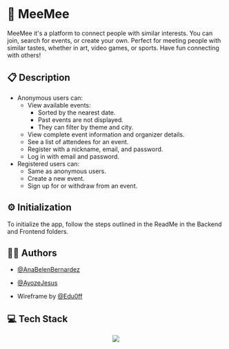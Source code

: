 # 💬 MeeMee

MeeMee it's a platform to connect people with similar interests. You can join, search for events, or create your own. Perfect for meeting people with similar tastes, whether in art, video games, or sports. Have fun connecting with others!

## 📋 Description

- Anonymous users can:
  - View available events:
    - Sorted by the nearest date.
    - Past events are not displayed.
    - They can filter by theme and city.
  - View complete event information and organizer details.
  - See a list of attendees for an event.
  - Register with a nickname, email, and password.
  - Log in with email and password.
- Registered users can:
  - Same as anonymous users.
  - Create a new event.
  - Sign up for or withdraw from an event.

## ⚙ Initialization

To initialize the app, follow the steps outlined in the ReadMe in the Backend and Frontend folders.

## 👩‍💻 Authors

- [@AnaBelenBernardez](https://github.com/AnaBelenBernardez)
- [@AyozeJesus](https://github.com/AyozeJesus)

- Wireframe by [@Edu0ff](https://github.com/Edu0ff)

## 💻 Tech Stack

<p align="center">
    <img src="https://skillicons.dev/icons?i=figma,ps,js,html,css,mysql,nodejs,postman,react,github,git,vscode&theme=light" />
</p>
